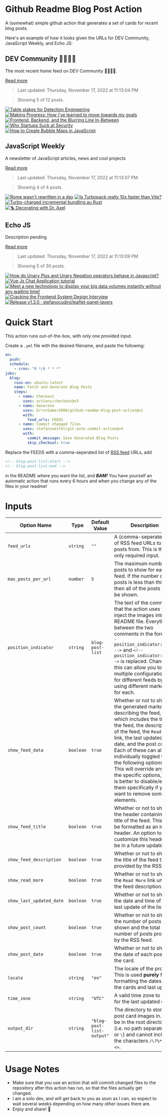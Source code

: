 # Github Readme Blog Post Action

A (somewhat) simple github action that generates a set of cards for recent blog posts.

Here's an example of how it looks given the URLs for DEV Community, JavaScript Weekly, and Echo JS:

<!-- post-list:start -->
## DEV Community 👩‍💻👨‍💻

The most recent home feed on DEV Community 👩‍💻👨‍💻.

[Read more](https://dev.to)
> Last updated: Thursday, November 17, 2022 at 11:13:04 PM

> Showing 5 of 12 posts.

[![Table stakes for Detection Engineering](https://raw.githubusercontent.com/ErrorGamer2000/github-readme-blog-post-action/main/generated_files/DEV_Community_👩‍💻👨‍💻/Table_stakes_for_Detection_Engineering.svg)](https://dev.to/teachmetechy/table-stakes-for-detection-engineering-2ekh)
[![Making Progress: How I've learned to move towards my goals](https://raw.githubusercontent.com/ErrorGamer2000/github-readme-blog-post-action/main/generated_files/DEV_Community_👩‍💻👨‍💻/Making_Progress__How_I've_learned_to_move_towards_my_goals.svg)](https://dev.to/chad_r_stewart/making-progress-how-ive-learned-to-move-towards-my-goals-2jnl)
[![Frontend, Backend, and the Blurring Line In-Between](https://raw.githubusercontent.com/ErrorGamer2000/github-readme-blog-post-action/main/generated_files/DEV_Community_👩‍💻👨‍💻/Frontend__Backend__and_the_Blurring_Line_In-Between.svg)](https://dev.to/zenstack/frontend-backend-and-the-blurring-line-in-between-2h59)
[![Why Startups Suck at Security](https://raw.githubusercontent.com/ErrorGamer2000/github-readme-blog-post-action/main/generated_files/DEV_Community_👩‍💻👨‍💻/Why_Startups_Suck_at_Security.svg)](https://dev.to/linearb/why-startups-suck-at-security-4fop)
[![How to Create Bubble Maps in JavaScript](https://raw.githubusercontent.com/ErrorGamer2000/github-readme-blog-post-action/main/generated_files/DEV_Community_👩‍💻👨‍💻/How_to_Create_Bubble_Maps_in_JavaScript.svg)](https://dev.to/andreykh1985/how-to-create-bubble-maps-in-javascript-4lc5)


## JavaScript Weekly

A newsletter of JavaScript articles, news and cool projects

[Read more](https://javascriptweekly.com/)
> Last updated: Thursday, November 17, 2022 at 11:13:07 PM

> Showing 4 of 4 posts.

[![Rome wasn't rewritten in a day](https://raw.githubusercontent.com/ErrorGamer2000/github-readme-blog-post-action/main/generated_files/JavaScript_Weekly/Rome_wasn't_rewritten_in_a_day.svg)](https://javascriptweekly.com/issues/614)
[![Is Turbopack really 10x faster than Vite?](https://raw.githubusercontent.com/ErrorGamer2000/github-readme-blog-post-action/main/generated_files/JavaScript_Weekly/Is_Turbopack_really_10x_faster_than_Vite_.svg)](https://javascriptweekly.com/issues/613)
[![Turbo-charged incremental bundling au Rust](https://raw.githubusercontent.com/ErrorGamer2000/github-readme-blog-post-action/main/generated_files/JavaScript_Weekly/Turbo-charged_incremental_bundling_au_Rust.svg)](https://javascriptweekly.com/issues/612)
[![🪜 Decorating with Dr. Axel](https://raw.githubusercontent.com/ErrorGamer2000/github-readme-blog-post-action/main/generated_files/JavaScript_Weekly/🪜_Decorating_with_Dr._Axel.svg)](https://javascriptweekly.com/issues/611)


## Echo JS

Description pending

[Read more](
http://www.echojs.com
)
> Last updated: Thursday, November 17, 2022 at 11:13:09 PM

> Showing 5 of 30 posts.

[![How do Unary Plus and Unary Negation operators behave in Javascript?](https://raw.githubusercontent.com/ErrorGamer2000/github-readme-blog-post-action/main/generated_files/_Echo_JS_/How_do_Unary_Plus_and_Unary_Negation_operators_behave_in_Javascript_.svg)](
https://www.frontendroom.com/blog/how-do-unary-plus-and-unary-minus-operators-behave-in-javascript
)
[![Vue Js Chat Application tutorial](https://raw.githubusercontent.com/ErrorGamer2000/github-readme-blog-post-action/main/generated_files/_Echo_JS_/Vue_Js_Chat_Application_tutorial.svg)](https://dev.to/alakkadshaw/vue-js-chat-application-tutorial-4ena)
[![Meet a new technology to display your big data volumes instantly without any waiting time!](https://raw.githubusercontent.com/ErrorGamer2000/github-readme-blog-post-action/main/generated_files/_Echo_JS_/Meet_a_new_technology_to_display_your_big_data_volumes_instantly_without_any_waiting_time!.svg)](https://dev.to/juliianikitina/meet-a-new-technology-to-display-your-big-data-volumes-instantly-without-any-waiting-time-242k)
[![Cracking the Frontend System Design Interview](https://raw.githubusercontent.com/ErrorGamer2000/github-readme-blog-post-action/main/generated_files/_Echo_JS_/Cracking_the_Frontend_System_Design_Interview.svg)](https://medhatdawoud.net/blog/cracking-frontend-system-design-interview)
[![Release v1.3.0 · stefanocudini/leaflet-panel-layers](https://raw.githubusercontent.com/ErrorGamer2000/github-readme-blog-post-action/main/generated_files/_Echo_JS_/Release_v1.3.0_·_stefanocudini_leaflet-panel-layers.svg)](/stefanocudini/leaflet-panel-layers/releases/tag/v1.3.0)


<!-- post-list:end -->

# Quick Start

This action runs out-of-the-box, with only one provided input.

Create a `.yml` file with the desired filename, and paste the following:

```yml
on:
  push:
  schedule:
    - cron: "0 */6 * * *"
jobs:
  blog:
    runs-on: ubuntu-latest
    name: Fetch and Generate Blog Posts
    steps:
      - name: Checkout
        uses: actions/checkout@v3
      - name: Generate
        uses: ErrorGamer2000/github-readme-blog-post-action@v1
        with:
          feed_urls: FEEDS
      - name: Commit changed files
        uses: stefanzweifel/git-auto-commit-action@v4
        with:
          commit_message: Save Generated Blog Posts
          skip_checkout: true
```

Replace the FEEDS with a comma-seperated list of [RSS feed](https://rss.com/blog/how-do-rss-feeds-work/) URLs, add

```md
<!-- blog-post-list:start -->
<!-- blog-post-list:end -->
```

in the README where you want the list, and **_BAM!_** You have yourself an automatic action that runs every 6 hours and when you change any of the files in your readme!

# Inputs

<table>
  <thead>
    <tr>
      <th>Option Name</th>
      <th>Type</th>
      <th>Default Value</th>
      <th>Description</th>
    </tr>
  </thead>
  <tbody>
    <tr>
      <td><code>feed_urls</code></td>
      <td><code>string</code></td>
      <td><code>""</code></td>
      <td>A (comma-seperated) list of RSS feed URLs to load posts from. This is the only required input.</td>
    </tr>
    <tr>
      <td><code>max_posts_per_url</code></td>
      <td><code>number</code></td>
      <td><code>5</code></td>
      <td>The maximum number of posts to show for each feed. If the number of posts is less than this, then all of the posts will be shown.</td>
    </tr>
    <tr>
      <td><code>position_indicator</code></td>
      <td><code>string</code></td>
      <td><code>blog-post-list</code></td>
      <td>The text of the comments that the action uses to inject the images into the README file. Everything between the two comments in the form <code>&lt;!-- position_indicator:start --&gt;</code> and <code>&lt;!-- position_indicator:end --&gt;</code> is replaced. Changing this can allow you to use multiple configurations for different feeds by using different markers for each.</td>
    </tr>
    <tr>
      <td><code>show_feed_data</code></td>
      <td><code>boolean</code></td>
      <td><code>true</code></td>
      <td>Whether or not to show the generated markdown describing the feed, which includes the title of the feed, the description of the feed, the <code>Read More</code> link, the last updated date, and the post count. Each of these can also be individually toggled with the following options. This will override any of the specific options, so it is better to disable/enable them specifically if you want to remove some elements.</td>
    </tr>
    <tr>
      <td><code>show_feed_title</code></td>
      <td><code>boolean</code></td>
      <td><code>true</code></td>
      <td>Whether or not to show the header containing the title of the feed. This will be formatted as an <code>h2</code> header. An option to customize this header will be in a future update.</td>
    </tr>
    <tr>
      <td><code>show_feed_description</code></td>
      <td><code>boolean</code></td>
      <td><code>true</code></td>
      <td>Whether or not to show the title of the feed that is provided by the RSS feed.</td>
    </tr>
    <tr>
      <td><code>show_read_more</code></td>
      <td><code>boolean</code></td>
      <td><code>true</code></td>
      <td>Whether or not to show the <code>Read More</code> link under the feed description.</td>
    </tr>
    <tr>
      <td><code>show_last_updated_date</code></td>
      <td><code>boolean</code></td>
      <td><code>true</code></td>
      <td>Whether or not to show the date and time of the last update of the list.</td>
    </tr>
    <tr>
      <td><code>show_post_count</code></td>
      <td><code>boolean</code></td>
      <td><code>true</code></td>
      <td>Whether or not to show the number of posts shown and the total number of posts provided by the RSS feed.</td>
    </tr>
    <tr>
      <td><code>show_post_date</code></td>
      <td><code>boolean</code></td>
      <td><code>true</code></td>
      <td>Whether or not to show the date of each post on the card.</td>
    </tr>
    <tr>
      <td><code>locale</code></td>
      <td><code>string</code></td>
      <td><code>"en"</code></td>
      <td>The locale of the project. This is used <strong>purely</strong> for formatting the dates of the cards and last update.</td>
    </tr>
    <tr>
      <td><code>time_zone</code></td>
      <td><code>string</code></td>
      <td><code>"UTC"</code></td>
      <td>A valid time zone to use for the last updated date.</td>
    </tr>
    <tr>
      <td><code>output_dir</code></td>
      <td><code>string</code></td>
      <td><code>"blog-post-list-output"</code></td>
      <td>The directory to store the post card images in. Must be in the root directory (i.e. no path separators <code>/</code> or <code>\</code>) and cannot include the characters <code>/\?%*:|"&lt;&gt;</code>.</td>
    </tr>
<!--
    <tr>
      <td><code></code></td>
      <td><cde></cde></td>
      <td><code></code></td>
      <td></td>
    </tr>
-->
  </tbody>
</table>

# Usage Notes

- Make sure that you use an action that will commit changed files to the repository after this action has run, so that the files actually get changed.
- I am a solo dev, and will get back to you as soon as I can, so expect to wait several weeks depending on how many other issues there are.
- Enjoy and share! 🤗
